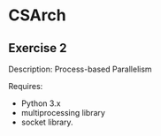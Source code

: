 # CSArch

## Exercise 2 
Description: Process-based Parallelism

Requires:
* Python 3.x
* multiprocessing library
* socket library.
